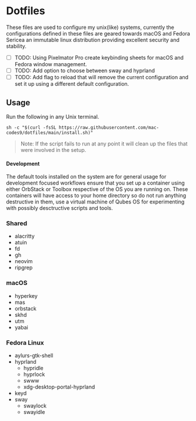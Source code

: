 # Dotfiles

These files are used to configure my unix(like) systems, currently the configurations defined in these files are geared towards macOS and Fedora Sericea an immutable linux distribution providing excellent security and stability.

- [ ] TODO: Using Pixelmator Pro create keybinding sheets for macOS and Fedora window management.
- [ ] TODO: Add option to choose between sway and hyprland
- [ ] TODO: Add flag to reload that will remove the current configuration and set it up using a different default configuration.

## Usage

Run the following in any Unix terminal.

```
sh -c "$(curl -fsSL https://raw.githubusercontent.com/mac-codes9/dotfiles/main/install.sh)"
```

> Note: If the script fails to run at any point it will clean up the files that were involved in the setup.

#### Development

The default tools installed on the system are for general usage for development focused workflows ensure that you set up a container using either OrbStack or Toolbox respective of the OS you are running on.
These containers will have access to your home directory so do not run anything destructive in them, use a virtual machine of Qubes OS for experimenting with possibly desctructive scripts and tools.

### Shared

- alacritty
- atuin
- fd
- gh
- neovim
- ripgrep

### macOS

- hyperkey
- mas
- orbstack
- skhd
- utm
- yabai

### Fedora Linux

- aylurs-gtk-shell
- hyprland
  - hypridle
  - hyprlock
  - swww
  - xdg-desktop-portal-hyprland 
- keyd
- sway
  - swaylock
  - swayidle  

